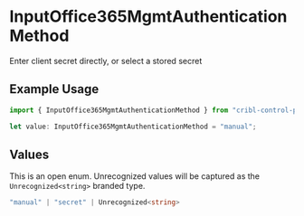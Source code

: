 # InputOffice365MgmtAuthenticationMethod

Enter client secret directly, or select a stored secret

## Example Usage

```typescript
import { InputOffice365MgmtAuthenticationMethod } from "cribl-control-plane/models/operations";

let value: InputOffice365MgmtAuthenticationMethod = "manual";
```

## Values

This is an open enum. Unrecognized values will be captured as the `Unrecognized<string>` branded type.

```typescript
"manual" | "secret" | Unrecognized<string>
```